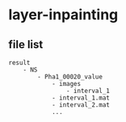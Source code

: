 # layer-inpainting

## file list

```
result
    - NS
        - Pha1_00020_value
            - images
                - interval_1
            - interval_1.mat
            - interval_2.mat
            ...

```